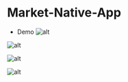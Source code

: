 # Market-Native-App
- Demo
![alt](https://res.cloudinary.com/i-h-c-n-ng/image/upload/v1642989477/mobilehome_d3uylk.jpg)

![alt](https://res.cloudinary.com/i-h-c-n-ng/image/upload/v1642989477/mobilecart_bldkvg.jpg)

![alt](https://res.cloudinary.com/i-h-c-n-ng/image/upload/v1642989477/mobilecheckout_dpenfx.jpg)

![alt](https://res.cloudinary.com/i-h-c-n-ng/image/upload/v1642989477/mobilemanager_ertx9v.jpg)
